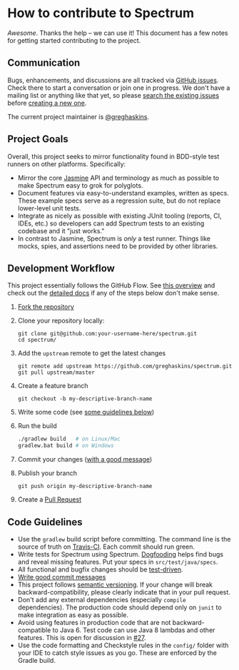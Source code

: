 # How to contribute to Spectrum

_Awesome_. Thanks the help – we can use it! This document has a few notes for getting started contributing to the project.

## Communication

Bugs, enhancements, and discussions are all tracked via [GitHub issues](https://github.com/greghaskins/spectrum/issues). Check there to start a conversation or join one in progress. We don't have a mailing list or anything like that yet, so please [search the existing issues](https://github.com/greghaskins/spectrum/issues?utf8=%E2%9C%93&q=) before [creating a new one](https://github.com/greghaskins/spectrum/issues/new).

The current project maintainer is [@greghaskins](https://github.com/greghaskins).

## Project Goals

Overall, this project seeks to mirror functionality found in BDD-style test runners on other platforms. Specifically:
- Mirror the core [Jasmine](http://jasmine.github.io/) API and terminology as much as possible to make Spectrum easy to grok for polyglots.
- Document features via easy-to-understand examples, written as specs. These example specs serve as a regression suite, but do not replace lower-level unit tests.
- Integrate as nicely as possible with existing JUnit tooling (reports, CI, IDEs, etc.) so developers can add Spectrum tests to an existing codebase and it "just works."
- In contrast to Jasmine, Spectrum is _only_ a test runner. Things like mocks, spies, and assertions need to be provided by other libraries.

## Development Workflow

This project essentially follows the GitHub Flow. See [this overview](https://guides.github.com/introduction/flow/) and check out the [detailed docs](https://help.github.com/categories/collaborating-on-projects-using-issues-and-pull-requests/) if any of the steps below don't make sense.

1. [Fork the repository](https://github.com/greghaskins/spectrum/fork)
2. Clone your repository locally:

   ```
   git clone git@github.com:your-username-here/spectrum.git
   cd spectrum/
   ```
3. Add the `upstream` remote to get the latest changes

   ```
   git remote add upstream https://github.com/greghaskins/spectrum.git
   git pull upstream/master
   ```
4. Create a feature branch

   ```
   git checkout -b my-descriptive-branch-name
   ```
5. Write some code (see [some guidelines below](#code-guidelines))
6. Run the build

   ```sh
   ./gradlew build   # on Linux/Mac
   gradlew.bat build # on Windows
   ```
7. Commit your changes ([with a good message](http://chris.beams.io/posts/git-commit/))
8. Publish your branch

   ```
   git push origin my-descriptive-branch-name
   ```
9. Create a [Pull Request](https://help.github.com/articles/using-pull-requests/)

## Code Guidelines

- Use the `gradlew` build script before committing. The command line is the source of truth on [Travis-CI](https://travis-ci.org/greghaskins/spectrum). Each commit should run green.
- Write tests for Spectrum using Spectrum. [Dogfooding](https://en.wikipedia.org/wiki/Eating_your_own_dog_food) helps find bugs and reveal missing features. Put your specs in `src/test/java/specs`.
- All functional and bugfix changes should be [test-driven](https://en.wikipedia.org/wiki/Test-driven_development).
- [Write good commit messages](http://chris.beams.io/posts/git-commit/)
- This project follows [semantic versioning](http://semver.org/). If your change will break backward-compatibility, please clearly indicate that in your pull request.
- Don't add any external dependencies (especially `compile` dependencies). The production code should depend only on `junit` to make integration as easy as possible.
- Avoid using features in production code that are not backward-compatible to Java 6. Test code can use Java 8 lambdas and other features. This is open for discussion in [#27](https://github.com/greghaskins/spectrum/issues/27).
- Use the code formatting and Checkstyle rules in the `config/` folder with your IDE to catch style issues as you go. These are enforced by the Gradle build.
